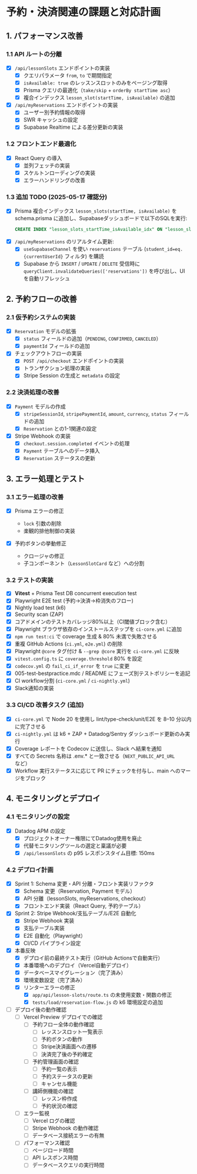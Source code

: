# 予約・決済関連の課題と対応計画

## 1. パフォーマンス改善

### 1.1 API ルートの分離
- [x] `/api/lessonSlots` エンドポイントの実装
  - [x] クエリパラメータ `from`, `to` で期間指定
  - [x] `isAvailable: true` のレッスンスロットのみをページング取得
  - [x] Prisma クエリの最適化（`take/skip` + `orderBy startTime asc`）
  - [x] 複合インデックス `lesson_slot(startTime, isAvailable)` の追加

- [x] `/api/myReservations` エンドポイントの実装
  - [x] ユーザー別予約情報の取得
  - [x] SWR キャッシュの設定
  - [x] Supabase Realtime による差分更新の実装

### 1.2 フロントエンド最適化
- [x] React Query の導入
  - [x] 並列フェッチの実装
  - [x] スケルトンローディングの実装
  - [x] エラーハンドリングの改善

### 1.3 追加 TODO (2025-05-17 確認分)
- [x] Prisma 複合インデックス `lesson_slots(startTime, isAvailable)` を schema.prisma に追加し、Supabaseダッシュボードで以下のSQLを実行:
  ```sql
  CREATE INDEX "lesson_slots_startTime_isAvailable_idx" ON "lesson_slots" ("startTime", "isAvailable");
  ```
- [x] `/api/myReservations` のリアルタイム更新:
  - [x] `useSupabaseChannel` を使い `reservations` テーブル (`student_id=eq.{currentUserId}` フィルタ) を購読
  - [x] Supabase から `INSERT` / `UPDATE` / `DELETE` 受信時に `queryClient.invalidateQueries(['reservations'])` を呼び出し、UI を自動リフレッシュ

## 2. 予約フローの改善

### 2.1 仮予約システムの実装
- [x] `Reservation` モデルの拡張
  - [x] `status` フィールドの追加（`PENDING`, `CONFIRMED`, `CANCELED`）
  - [x] `paymentId` フィールドの追加

- [x] チェックアウトフローの実装
  - [x] `POST /api/checkout` エンドポイントの実装
  - [x] トランザクション処理の実装
  - [x] Stripe Session の生成と `metadata` の設定

### 2.2 決済処理の改善
- [x] `Payment` モデルの作成
  - [x] `stripeSessionId`, `stripePaymentId`, `amount`, `currency`, `status` フィールドの追加
  - [x] `Reservation` との1-1関連の設定

- [x] Stripe Webhook の実装
  - [x] `checkout.session.completed` イベントの処理
  - [x] `Payment` テーブルへのデータ挿入
  - [x] `Reservation` ステータスの更新

## 3. エラー処理とテスト

### 3.1 エラー処理の改善
- [x] Prisma エラーの修正
  - `lock` 引数の削除
  - 楽観的排他制御の実装

- [x] 予約ボタンの挙動修正
  - クロージャの修正
  - 子コンポーネント（`LessonSlotCard` など）への分割

### 3.2 テストの実装
- [x] **Vitest** + Prisma Test DB concurrent execution test
- [x] Playwright E2E test (予約→決済→枠消失のフロー)
- [x] Nightly load test (k6)
- [x] Security scan (ZAP)
- [x] コアドメインのテストカバレッジ80%以上（CI閾値ブロック含む）
- [x] Playwright ブラウザ依存のインストールステップを `ci-core.yml` に追加
- [x] `npm run test:ci` で coverage 生成 & 80% 未満で失敗させる
- [x] 重複 GitHub Actions (`ci.yml`, `e2e.yml`) の削除
- [x] Playwright `@core` タグ付け & `--grep @core` 実行を `ci-core.yml` に反映
- [x] `vitest.config.ts` に `coverage.threshold` 80% を設定
- [x] `codecov.yml` の `fail_ci_if_error` を `true` に変更
- [x] 005-test-bestpractice.mdc / README にフェーズ別テストポリシーを追記
- [x] CI workflow分割 (`ci-core.yml` / `ci-nightly.yml`)
- [x] Slack通知の実装

### 3.3 CI/CD 改善タスク (追加)
- [x] `ci-core.yml` で Node 20 を使用し lint/type-check/unit/E2E を 8–10 分以内に完了させる
- [x] `ci-nightly.yml` は k6 + ZAP + Datadog/Sentry ダッシュボード更新のみ実行
- [x] Coverage レポートを Codecov に送信し、Slack へ結果を通知
- [x] すべての Secrets 名称は .env.* と一致させる（`NEXT_PUBLIC_API_URL` など）
- [x] Workflow 実行ステータスに応じて PR にチェックを付与し、main へのマージをブロック

## 4. モニタリングとデプロイ

### 4.1 モニタリングの設定
- [x] Datadog APM の設定
  - [x] プロジェクトオーナー権限にてDatadog使用を廃止
  - [x] 代替モニタリングツールの選定と稟議が必要
  - [x] `/api/lessonSlots` の p95 レスポンスタイム目標: 150ms

### 4.2 デプロイ計画
- [x] Sprint 1: Schema 変更・API 分離・フロント実装リファクタ
  - [x] Schema 変更（Reservation, Payment モデル）
  - [x] API 分離（lessonSlots, myReservations, checkout）
  - [x] フロントエンド実装（React Query, 予約テーブル）
- [x] Sprint 2: Stripe Webhook/支払テーブル/E2E 自動化
  - [x] Stripe Webhook 実装
  - [x] 支払テーブル実装
  - [x] E2E 自動化（Playwright）
  - [x] CI/CD パイプライン設定
- [x] 本番反映
  - [x] デプロイ前の最終テスト実行（GitHub Actionsで自動実行）
  - [x] 本番環境へのデプロイ（Vercel自動デプロイ）
  - [x] データベースマイグレーション（完了済み）
  - [x] 環境変数設定（完了済み）
  - [x] リンターエラーの修正
    - [x] `app/api/lesson-slots/route.ts` の未使用変数・関数の修正
    - [x] `tests/load/reservation-flow.js` の k6 環境設定の追加
- [ ] デプロイ後の動作確認
  - [ ] Vercel Preview デプロイでの確認
    - [ ] 予約フロー全体の動作確認
      - [ ] レッスンスロット一覧表示
      - [ ] 予約ボタンの動作
      - [ ] Stripe決済画面への遷移
      - [ ] 決済完了後の予約確定
    - [ ] 予約管理画面の確認
      - [ ] 予約一覧の表示
      - [ ] 予約ステータスの更新
      - [ ] キャンセル機能
    - [ ] 講師側機能の確認
      - [ ] レッスン枠作成
      - [ ] 予約状況の確認
  - [ ] エラー監視
    - [ ] Vercel ログの確認
    - [ ] Stripe Webhook の動作確認
    - [ ] データベース接続エラーの有無
  - [ ] パフォーマンス確認
    - [ ] ページロード時間
    - [ ] API レスポンス時間
    - [ ] データベースクエリの実行時間
